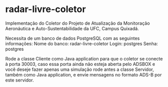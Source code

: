 radar-livre-coletor
===================

Implementação do Coletor do Projeto de Atualização da Monitoração Aeronáutica e Auto-Sustentabilidade da UFC, Campus Quixadá.

Necessita de um banco de dados PostgreSQL com as seguintes informações:
Nome do banco: radar-livre-coletor
Login: postgres
Senha: postgres

Rode a classe Cliente como Java application para que o coletor se conecte à porta 30003, caso essa porta ainda não esteja aberta pelo ADSBOX e você deseje fazer apenas uma simulação rode antes a classe Servidor, também como Java application, e envie mensagens no formato ADS-B por este servidor.
